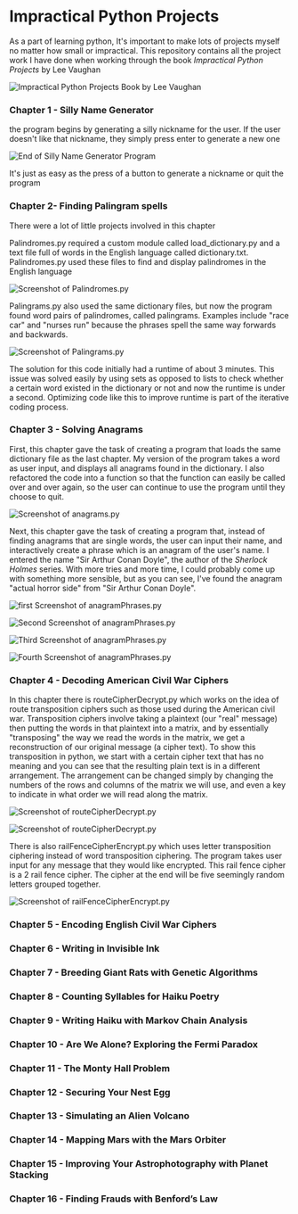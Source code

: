# Impractical Python ProjectsAs a part of learning python, It's important to make lots of projects myself no matter how small or impractical. This repository contains all the project work I have done when working through the book *Impractical Python Projects* by Lee Vaughan![Impractical Python Projects Book by Lee Vaughan](https://github.com/BrosephB/Impractical-Python-Projects/blob/main/Readme/IPJ.jpg?raw=true)### Chapter 1 - Silly Name Generatorthe program begins by generating a silly nickname for the user.If the user doesn't like that nickname, they simply press enter to generate a new one![End of Silly Name Generator Program](https://github.com/BrosephB/Impractical-Python-Projects/blob/main/Readme/ChapterOne_2.png?raw=true)It's just as easy as the press of a button to generate a nickname or quit the program### Chapter 2- Finding Palingram spellsThere were a lot of little projects involved in this chapter Palindromes.py required a custom module called load_dictionary.py and a text file full of words in the English language called dictionary.txt. Palindromes.py used these files to find and display palindromes in the English language![Screenshot of Palindromes.py](https://github.com/BrosephB/Impractical-Python-Projects/blob/main/Readme/ChapterTwo_1.png?raw=true)Palingrams.py also used the same dictionary files, but now the program found word pairs of palindromes, called palingrams. Examples include "race car" and "nurses run" because the phrases spell the same way forwards and backwards.![Screenshot of Palingrams.py](https://github.com/BrosephB/Impractical-Python-Projects/blob/main/Readme/ChapterTwo_2.png?raw=true)The solution for this code initially had a runtime of about 3 minutes. This issue was solved easily by using sets as opposed to lists to check whether a certain word existed in the dictionary or not and now the runtime is under a second. Optimizing code like this to improve runtime is part of the iterative coding process.### Chapter 3 - Solving AnagramsFirst, this chapter gave the task of creating a program that loads the same dictionary file as the last chapter. My version of the program takes a word as user input, and displays all anagrams found in the dictionary. I also refactored the code into a function so that the function can easily be called over and over again, so the user can continue to use the program until they choose to quit.![Screenshot of anagrams.py](https://github.com/BrosephB/Impractical-Python-Projects/blob/main/Readme/ChapterThree_1.png?raw=true)Next, this chapter gave the task of creating a program that, instead of finding anagrams that are single words, the user can input their name, and interactively create a phrase which is an anagram of the user's name. I entered the name "Sir Arthur Conan Doyle", the author of the _Sherlock Holmes_ series. With more tries and more time, I could probably come up with something more sensible, but as you can see, I've found the anagram "actual horror side" from "Sir Arthur Conan Doyle".![first Screenshot of anagramPhrases.py](https://github.com/BrosephB/Impractical-Python-Projects/blob/main/Readme/ChapterThree_2.png?raw=true)![Second Screenshot of anagramPhrases.py](https://github.com/BrosephB/Impractical-Python-Projects/blob/main/Readme/ChapterThree_3.png?raw=true)![Third Screenshot of anagramPhrases.py](https://github.com/BrosephB/Impractical-Python-Projects/blob/main/Readme/ChapterThree_4.png?raw=true)![Fourth Screenshot of anagramPhrases.py](https://github.com/BrosephB/Impractical-Python-Projects/blob/main/Readme/ChapterThree_5.png?raw=true)### Chapter 4 - Decoding American Civil War CiphersIn this chapter there is routeCipherDecrypt.py which works on the idea of route transposition ciphers such as those used during the American civil war. Transposition ciphers involve taking a plaintext (our "real" message) then putting the words in that plaintext into a matrix, and by essentially "transposing" the way we read the words in the matrix, we get a reconstruction of our original message (a cipher text). To show this transposition in python, we start with a certain cipher text that has no meaning and you can see that the resulting plain text is in a different arrangement. The arrangement can be changed simply by changing the numbers of the rows and columns of the matrix we will use, and even a key to indicate in what order we will read along the matrix. ![Screenshot of routeCipherDecrypt.py](https://github.com/BrosephB/Impractical-Python-Projects/blob/main/Readme/ChapterFour_1.png?raw=true)![Screenshot of routeCipherDecrypt.py](https://github.com/BrosephB/Impractical-Python-Projects/blob/main/Readme/ChapterFour_2.png?raw=true)There is also railFenceCipherEncrypt.py which uses letter transposition ciphering instead of word transposition ciphering. The program takes user input for any message that they would like encrypted. This rail fence cipher is a 2 rail fence cipher. The cipher at the end will be five seemingly random letters grouped together.![Screenshot of railFenceCipherEncrypt.py](https://github.com/BrosephB/Impractical-Python-Projects/blob/main/Readme/ChapterFour_3.png?raw=true)### Chapter 5 - Encoding English Civil War Ciphers### Chapter 6 - Writing in Invisible Ink### Chapter 7 - Breeding Giant Rats with Genetic Algorithms### Chapter 8 - Counting Syllables for Haiku Poetry### Chapter 9 - Writing Haiku with Markov Chain Analysis### Chapter 10 - Are We Alone? Exploring the Fermi Paradox### Chapter 11 - The Monty Hall Problem### Chapter 12 - Securing Your Nest Egg### Chapter 13 - Simulating an Alien Volcano### Chapter 14 - Mapping Mars with the Mars Orbiter### Chapter 15 - Improving Your Astrophotography with Planet Stacking### Chapter 16 - Finding Frauds with Benford’s Law